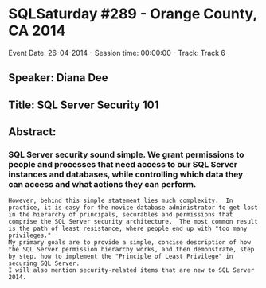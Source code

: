 # SQLSaturday #289 - Orange County, CA 2014
Event Date: 26-04-2014 - Session time: 00:00:00 - Track: Track 6
## Speaker: Diana Dee
## Title: SQL Server Security 101
## Abstract:
### SQL Server security sound simple.  We grant permissions to people and processes that need access to our SQL Server instances and databases, while controlling which data they can access and what actions they can perform.
    However, behind this simple statement lies much complexity.  In practice, it is easy for the novice database administrator to get lost in the hierarchy of principals, securables and permissions that comprise the SQL Server security architecture.  The most common result is the path of least resistance, where people end up with "too many privileges."  
    My primary goals are to provide a simple, concise description of how the SQL Server permission hierarchy works, and then demonstrate, step by step, how to implement the "Principle of Least Privilege" in securing SQL Server.  
    I will also mention security-related items that are new to SQL Server 2014.

